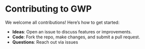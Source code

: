 # Contributing to GWP
We welcome all contributions! Here’s how to get started:
- **Ideas**: Open an issue to discuss features or improvements.
- **Code**: Fork the repo, make changes, and submit a pull request.
- **Questions**: Reach out via issues
